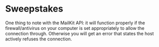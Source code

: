 # Sweepstakes
One thing to note with the MailKit API: it will function properly if the firewall/antivirus on your computer is set appropriately to allow the connection through. Otherwise you will get an error that states the host actively refuses the connection.
